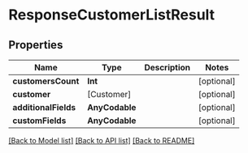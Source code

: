 # ResponseCustomerListResult

## Properties
Name | Type | Description | Notes
------------ | ------------- | ------------- | -------------
**customersCount** | **Int** |  | [optional] 
**customer** | [Customer] |  | [optional] 
**additionalFields** | **AnyCodable** |  | [optional] 
**customFields** | **AnyCodable** |  | [optional] 

[[Back to Model list]](../README.md#documentation-for-models) [[Back to API list]](../README.md#documentation-for-api-endpoints) [[Back to README]](../README.md)



